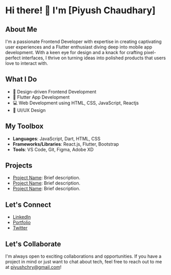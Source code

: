 # Hi there! 👋 I'm [Piyush Chaudhary]

## About Me
I'm a passionate Frontend Developer with expertise in creating captivating user experiences and a Flutter enthusiast diving deep into mobile app development. With a keen eye for design and a knack for crafting pixel-perfect interfaces, I thrive on turning ideas into polished products that users love to interact with.

## What I Do
- 🌟 Design-driven Frontend Development
- 📱 Flutter App Development
- 💻 Web Development using HTML, CSS, JavaScript, Reactjs
- 🚀 UI/UX Design

## My Toolbox
- **Languages**: JavaScript, Dart, HTML, CSS
- **Frameworks/Libraries**: React.js, Flutter, Bootstrap
- **Tools**: VS Code, Git, Figma, Adobe XD

## Projects
- [Project Name](link): Brief description.
- [Project Name](link): Brief description.
- [Project Name](link): Brief description.

## Let's Connect
- [LinkedIn](https://www.linkedin.com/in/piyush-chaudhary-118b09203/)
- [Portfolio](https://piyushchry.github.io/My-Portfolio/)
- [Twitter](https://twitter.com/piyushchry)

## Let's Collaborate
I'm always open to exciting collaborations and opportunities. If you have a project in mind or just want to chat about tech, feel free to reach out to me at [piyushchry@gmail.com](mailto:piyushchry@gmail.com)!
